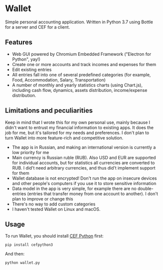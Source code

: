 # Wallet
Simple personal accounting application. Written in Python 3.7 using Bottle for a server and CEF for a client.

## Features

* Web GUI powered by Chromium Embedded Framework ("Electron for Python", yay!)
* Create one or more accounts and track incomes and expenses for them
* Edit existing entries
* All entries fall into one of several predefined categories (for example, Food, Accommodation, Salary, Transportation)
* A number of monthly and yearly statistics charts (using Chart.js), including cash flow, dynamics, assets distribution, income/expense distribution.

## Limitations and peculiarities

Keep in mind that I wrote this for my own personal use, mainly because I didn't want to entrust my financial information to existing apps. It does the job for me, but it's tailored for my needs and preferences. I don't plan to turn Wallet into more feature-rich and competitive solution.

* The app is in Russian, and making an international version is currently a low priority for me
* Main currency is Russian ruble (RUB). Also USD and EUR are supported for individual accounts, but for statistics all currencies are converted to RUB. I did't need arbitrary currencies, and thus did't implement support for them
* Wallet database is not encrypted! Don't run the app on insecure devices and other people's computers if you use it to store sensitive information
* Data model in the app is very simple, for example there are no double-entries (entries that transfer money from one account to another). I don't plan to improve or change this
* There's no way to add custom categories
* I haven't tested Wallet on Linux and macOS.

## Usage

To run Wallet, you should install [CEF Python](https://github.com/cztomczak/cefpython) first:

`pip install cefpython3`

And then:

`python wallet.py`

